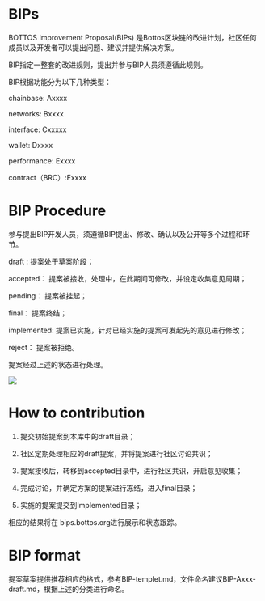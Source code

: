 # BIPs
BOTTOS Improvement Proposal(BIPs) 是Bottos区块链的改进计划，社区任何成员以及开发者可以提出问题、建议并提供解决方案。

BIP指定一整套的改进规则，提出并参与BIP人员须遵循此规则。


BIP根据功能分为以下几种类型：

  chainbase: Axxxx
  
  networks: Bxxxx
  
  interface: Cxxxxx
  
  wallet: Dxxxx
  
  performance: Exxxx
  
  contract（BRC）:Fxxxx
  
  
 
# BIP Procedure

  参与提出BIP开发人员，须遵循BIP提出、修改、确认以及公开等多个过程和环节。
  
   draft :    提案处于草案阶段；
   
   accepted： 提案被接收，处理中，在此期间可修改，并设定收集意见周期；
   
   pending：  提案被挂起；
   
   final：    提案终结；
   
   implemented: 提案已实施，针对已经实施的提案可发起先的意见进行修改；
   
   reject：   提案被拒绝。
   
   
   提案经过上述的状态进行处理。
   
   
![](BIP.png)



# How to contribution

  1. 提交初始提案到本库中的draft目录；
  
  2. 社区定期处理相应的draft提案，并将提案进行社区讨论共识；
  
  3. 提案接收后，转移到accepted目录中，进行社区共识，开启意见收集；
  
  4. 完成讨论，并确定方案的提案进行冻结，进入final目录；
  
  5. 实施的提案提交到Implemented目录；
  
  相应的结果将在 bips.bottos.org进行展示和状态跟踪。
  
# BIP format

   提案草案提供推荐相应的格式，参考BIP-templet.md，文件命名建议BIP-Axxx-draft.md，根据上述的分类进行命名。
  

 
